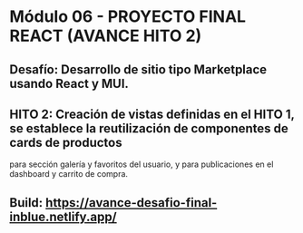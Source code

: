 
# Módulo 06 - PROYECTO FINAL REACT (AVANCE HITO 2)
## Desafío: Desarrollo de sitio tipo Marketplace usando React y MUI.
## HITO 2: Creación de vistas definidas en el HITO 1, se establece la reutilización de componentes de cards de productos
para sección galería y favoritos del usuario, y para publicaciones en el dashboard y carrito de compra.

## Build: https://avance-desafio-final-inblue.netlify.app/
